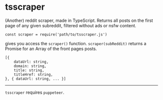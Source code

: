 # tsscraper

(Another) reddit scraper, made in TypeScript. Returns all posts on the first page of any given subreddit, filtered without ads or nsfw content.

```
const scraper = require('path/to/tsscraper.js')
```

gives you access the `scraper()` function. `scraper(subReddit)` returns a Promise for an Array of the front pages posts.

```
[{
    dataUrl: string,
    domain: string,
    title: string,
    titleHref: string,
}, { dataUrl: string, ... }]
```

---

`tsscraper` requires `puppeteer`.
